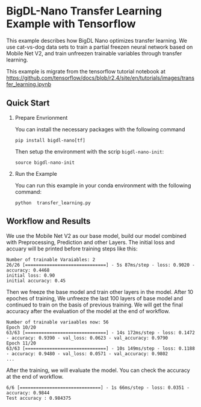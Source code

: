# BigDL-Nano Transfer Learning Example with Tensorflow

This example describes how BigDL Nano optimizes transfer learning. 
We use cat-vs-dog data sets to train a partial freezen neural network based on Mobile Net V2, and train unfreezen trainable variables through transfer learning.

This example is migrate from the tensorflow tutorial notebook at 
https://github.com/tensorflow/docs/blob/r2.4/site/en/tutorials/images/transfer_learning.ipynb

## Quick Start
1. Prepare Envrionment

    You can install the necessary packages with the following command
    
    ```
    pip install bigdl-nano[tf]
    ```

    Then setup the environment with the scrip `bigdl-nano-init`:

    ```
    source bigdl-nano-init
    ```

2. Run the Example

    You can run this example in your conda environment with the following command:
    ```
    python  transfer_learning.py
    ```


## Workflow and Results
We use the Mobile Net V2 as our base model, build our model combined with Preprocessing, Prediction and other Layers. The initial loss and accuary will be printed before training steps like this:

```
Number of trainable Varaiables: 2
26/26 [==============================] - 5s 87ms/step - loss: 0.9020 - accuracy: 0.4468
initial loss: 0.90
initial accuracy: 0.45
```

Then we freeze the base model and train other layers in the model. After 10 epoches of training, We unfreeze the last 100 layers of base model and continued to train on the basis of previous training. We will get the final accuracy after the evaluation of the model at the end of workflow.

```
Number of trainable variaables now: 56
Epoch 10/20
63/63 [==============================] - 14s 172ms/step - loss: 0.1472 - accuracy: 0.9390 - val_loss: 0.0623 - val_accuracy: 0.9790
Epoch 11/20
63/63 [==============================] - 10s 149ms/step - loss: 0.1188 - accuracy: 0.9480 - val_loss: 0.0571 - val_accuracy: 0.9802
...
```

After the training, we will evaluate the model. You can check the accuracy at the end of workflow. 

```
6/6 [==============================] - 1s 66ms/step - loss: 0.0351 - accuracy: 0.9844
Test accuracy : 0.984375
```